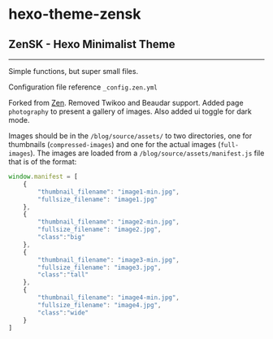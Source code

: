 # hexo-theme-zensk
## ZenSK - Hexo Minimalist Theme

---

Simple functions, but super small files.

Configuration file reference `_config.zen.yml`

Forked from [Zen](https://github.com/mouyase/hexo-theme-zen). Removed Twikoo and Beaudar support. Added page `photography` to present a gallery of images. Also added ui toggle for dark mode.

Images should be in the `/blog/source/assets/` to two directories, one for thumbnails (`compressed-images`) and one for the actual images (`full-images`). The images are loaded from a `/blog/source/assets/manifest.js` file that is of the format:

```js
window.manifest = [
    {
        "thumbnail_filename": "image1-min.jpg",
        "fullsize_filename": "image1.jpg"
    },
    {
        "thumbnail_filename": "image2-min.jpg",
        "fullsize_filename": "image2.jpg",
        "class":"big"
    },
    {
        "thumbnail_filename": "image3-min.jpg",
        "fullsize_filename": "image3.jpg",
        "class":"tall"
    },
    {
        "thumbnail_filename": "image4-min.jpg",
        "fullsize_filename": "image4.jpg",
        "class":"wide"
    }
]
```

